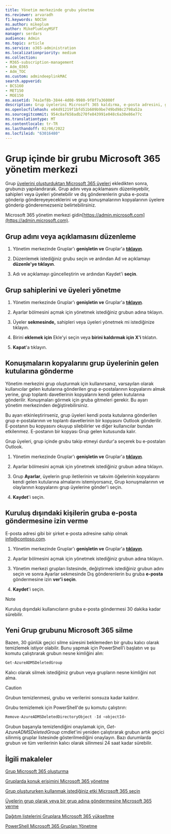 ```yaml
---
title: Yönetim merkezinde grubu yönetme
ms.reviewer: arvaradh
f1.keywords: NOCSH
ms.author: mikeplum
author: MikePlumleyMSFT
manager: serdars
audience: Admin
ms.topic: article
ms.service: o365-administration
ms.localizationpriority: medium
ms.collection:
- M365-subscription-management
- Adm_O365
- Adm_TOC
ms.custom: admindeeplinkMAC
search.appverid:
- BCS160
- MET150
- MOE150
ms.assetid: 74a1ef8b-3844-4d08-9980-9f8f7a36000f
description: Grup üyelerini Microsoft 365 kaldırma, e-posta adresini, grup adını veya açıklamayı düzenleme ve grubun çalışma nasıl çalıştığını özelleştirme gibi Grupları yönetmeyi öğrenin.
ms.openlocfilehash: e04d91219f1bfd51b609b9be749bd98c2798a52a
ms.sourcegitcommit: 954c8af658adb270fe843991e048c6a30e86e77c
ms.translationtype: MT
ms.contentlocale: tr-TR
ms.lasthandoff: 02/06/2022
ms.locfileid: "63016480"
---
```

# <a name="manage-a-group-in-the-microsoft-365-admin-center"></a>Grup içinde bir grubu Microsoft 365 yönetim merkezi

Grup [üyelerini oluşturduktan Microsoft 365 üyeleri](create-groups.md) ekledikten sonra, grubunızı yapılandırarak. Grup adını veya açıklamasını düzenleyebilir, sahipleri veya üyeleri yönetebilir ve dış gönderenlerin gruba e-posta gönderip göndereyeyeceklerini ve grup konuşmalarının kopyalarının üyelere gönderip gönderemezseniz belirtebilirsiniz.

Microsoft 365 yönetim merkezi gidin[https://admin.microsoft.com](https://admin.microsoft.com).

## <a name="edit-the-group-name-or-description"></a>Grup adını veya açıklamasını düzenleme

1. Yönetim merkezinde Gruplar'ı **genişletin ve** Gruplar'a <a href="https://go.microsoft.com/fwlink/p/?linkid=2052855" target="_blank">**tıklayın**</a>.

2. Düzenlemek istediğiniz grubu seçin ve ardından Ad ve açıklamayı **düzenle'ye tıklayın**.

3. Adı ve açıklamayı güncelleştirin ve ardından Kaydet'i **seçin**.

## <a name="manage-group-owners-and-members"></a>Grup sahiplerini ve üyeleri yönetme

1. Yönetim merkezinde Gruplar'ı **genişletin ve** Gruplar'a <a href="https://go.microsoft.com/fwlink/p/?linkid=2052855" target="_blank">**tıklayın**</a>.

2. Ayarlar bölmesini açmak için yönetmek istediğiniz grubun adına tıklayın.

3. Üyeler **sekmesinde,** sahipleri veya üyeleri yönetmek mi istediğinize tıklayın.

4. Birini **eklemek için** Ekle'yi seçin veya **birini kaldırmak için X'i** tıklatın.

5. **Kapat**'a tıklayın.

## <a name="send-copies-of-conversations-to-group-members-inboxes"></a>Konuşmaların kopyalarını grup üyelerinin gelen kutularına gönderme
  
Yönetim merkezini grup oluşturmak için kullanırsanız, varsayılan olarak kullanıcılar gelen kutularına gönderilen grup e-postalarının kopyalarını almak yerine, grup toplantı davetlerinin kopyalarını kendi gelen kutularına gönderilir. Konuşmaları görmek için gruba gitmeleri gerekir. Bu ayarı yönetim merkezinden değiştirebilirsiniz.

Bu ayarı etkinleştirirseniz, grup üyeleri kendi posta kutularına gönderilen grup e-postalarının ve toplantı davetlerinin bir kopyasını Outlook gönderilir. E-postanın bu kopyasını okuyup silebilirler ve diğer kullanıcılar bundan etkilenmez. E-postanın bir kopyası Grup gelen kutusunda kalır.

Grup üyeleri, grup içinde grubu takip etmeyi durdur'a seçerek bu e-postaları Outlook.

1. Yönetim merkezinde Gruplar'ı **genişletin ve** Gruplar'a <a href="https://go.microsoft.com/fwlink/p/?linkid=2052855" target="_blank">**tıklayın**</a>.

2. Ayarlar bölmesini açmak için yönetmek istediğiniz grubun adına tıklayın.

3. Grup **Ayarlar**, üyelerin grup iletilerinin  ve takvim öğelerinin kopyalarını kendi gelen kutularına almalarını istemiyorsanız, Grup konuşmalarının ve olaylarının kopyalarını grup üyelerine gönder'i seçin.

4. **Kaydet**'i seçin.

## <a name="let-people-outside-the-organization-email-the-group"></a>Kuruluş dışındaki kişilerin gruba e-posta göndermesine izin verme

E-posta adresi gibi bir şirket e-posta adresine sahip olmak info@contoso.com.
 
1. Yönetim merkezinde Gruplar'ı **genişletin ve** Gruplar'a <a href="https://go.microsoft.com/fwlink/p/?linkid=2052855" target="_blank">**tıklayın**</a>.

2. Ayarlar bölmesini açmak için yönetmek istediğiniz grubun adına tıklayın.

3. Yönetim merkezi grupları listesinde, değiştirmek istediğiniz grubun adını seçin ve sonra Ayarlar sekmesinde Dış gönderenlerin bu gruba **e-posta** göndermesine izin **ver'i seçin**.
    
4. **Kaydet**'i seçin.

> [!NOTE]
> Kuruluş dışındaki kullanıcıların gruba e-posta göndermesi 30 dakika kadar sürebilir.

## <a name="permanently-delete-a-microsoft-365-group"></a>Yeni Grup grubunu Microsoft 365 silme

Bazen, 30 günlük geçici silme süresini beklemeden bir grubu kalıcı olarak temizlemek istiyor olabilir. Bunu yapmak için PowerShell'i başlatın ve şu komutu çalıştırarak grubun nesne kimliğini alın:
 
 ```powershell
Get-AzureADMSDeletedGroup
```

Kalıcı olarak silmek istediğiniz grubun veya grupların nesne kimliğini not alma.
  
> [!CAUTION]
> Grubun temizlenmesi, grubu ve verilerini sonsuza kadar kaldırır. 
  
Grubu temizlemek için PowerShell'de şu komutu çalıştırın:

```powershell
Remove-AzureADMSDeletedDirectoryObject -Id <objectId>
```

Grubun başarıyla temizlendiğini onaylamak için,  *Get-AzureADMSDeletedGroup*  cmdlet'ini yeniden çalıştırarak grubun artık geçici silinmiş gruplar listesinde gösterilmediğini onaylayın. Bazı durumlarda grubun ve tüm verilerinin kalıcı olarak silinmesi 24 saat kadar sürebilir. 
  
## <a name="related-articles"></a>İlgili makaleler

[Grup Microsoft 365 oluşturma](create-groups.md)

[Gruplarda konuk erişimini Microsoft 365 yönetme](https://support.microsoft.com/office/bfc7a840-868f-4fd6-a390-f347bf51aff6)

[Grup oluştururken kullanmak istediğiniz etki Microsoft 365 seçin](../../solutions/choose-domain-to-create-groups.md)

[Üyelerin grup olarak veya bir grup adına göndermesine Microsoft 365 verme](../../solutions/allow-members-to-send-as-or-send-on-behalf-of-group.md)

[Dağıtım listelerini Gruplara Microsoft 365 yükseltme](../manage/upgrade-distribution-lists.md)

[PowerShell Microsoft 365 Grupları Yönetme](../../enterprise/manage-microsoft-365-groups-with-powershell.md)
